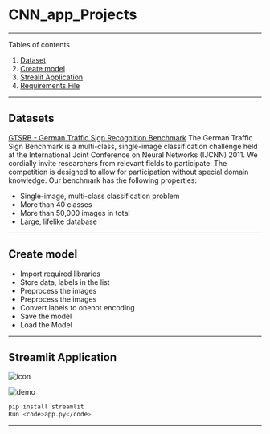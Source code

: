 # CNN_app_Projects
*******
Tables of contents  
 1. [Dataset](#data)
 2. [Create model](#Create_model)
 3. [Strealit Application](#app)
 4. [Requirements File](#file)

*******

<div id='data'/>  

## Datasets
[GTSRB - German Traffic Sign Recognition Benchmark](https://www.kaggle.com/datasets/meowmeowmeowmeowmeow/gtsrb-german-traffic-sign)
The German Traffic Sign Benchmark is a multi-class, single-image classification challenge held at the International Joint Conference on Neural Networks (IJCNN) 2011. We cordially invite researchers from relevant fields to participate: The competition is designed to allow for participation without special domain knowledge. Our benchmark has the following properties:

+ Single-image, multi-class classification problem
+ More than 40 classes
+ More than 50,000 images in total
+ Large, lifelike database

********



<div id='Create_model'/>

##  Create model 
+ Import required libraries
+ Store data, labels in the list
+ Preprocess the images
+ Preprocess the images
+ Convert labels to onehot encoding
+ Save the model
+ Load the Model


*********

<div id='app'/>

## Streamlit Application

![icon](https://user-images.githubusercontent.com/65721811/206149497-5f2cdde5-f4bd-4ebf-9421-ac673793cfa1.png)

![demo](https://user-images.githubusercontent.com/65721811/206151805-17c2b562-f84e-4db1-9611-debc524c9fb2.png)

```bash
pip install streamlit
Run <code>app.py</code>
```


*************

